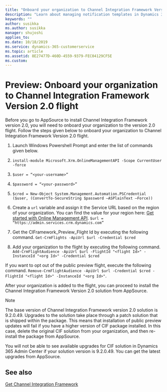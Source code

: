 ```yaml
---
title: "Onboard your organization to Channel Integration Framework Version 2.0 flight | MicrosoftDocs"
description: "Learn about managing notification templates in Dynamics 365 Channel Integration Framework"
keywords: ""
author: susikka
ms.author: susikka
manager: shujoshi
applies_to: 
ms.date: 10/18/2019
ms.service: dynamics-365-customerservice
ms.topic: article
ms.assetid: 8E27477D-460D-4559-9379-FEC04129CF5E
ms.custom: 
---
```

# Preview: Onboard your organization to Channel Integration Framework Version 2.0 flight

Before you go to AppSource to install Channel Integration Framework version 2.0, you will need to onboard your organization to the version 2.0 flight. Follow the steps given below to onboard your organization to Channel Integration Framework Version 2.0 flight.

1. Launch Windows Powershell Prompt and enter the list of commands given below.

2. `install-module Microsoft.Xrm.OnlineManagementAPI -Scope CurrentUser -force`

3. `$user = “<your-username>”`

4. `$password = “<your-password>”`

5. `$cred = New-Object System.Management.Automation.PSCredential ($user, (ConvertTo-SecureString $password –ASPlainText –Force))`

6. Create a `url` variable and assign it the Service URL based on the region of your organization.  You can find the value for your region here: [Get started with Online Management API](/powerapps/developer/common-data-service/online-management-api/get-started-online-management-api). `$url = “https://admin.services.crm.dynamics.com”` 

7. Get the CIFramework_Preview_Flight Id by executing the following command. `Get-CrmFlights -ApiUrl $url -Credential $cred`

8. Add your organization to the flight by executing the following command. `Add-CrmFlightAudience -ApiUrl $url -FlightId "<flight Id>" -InstanceId "<org Id>" -Credential $cred`

If you want to opt out of the public preview flight, execute the following command. `Remove-CrmFlightAudience -ApiUrl $url -Credential $cred -FlightId "<flight Id>" -InstanceId "<org Id>"`.

After your organization is added to the flight, you can proceed to install the Channel Integration Framework Version 2.0 solution from AppSource.

> [!NOTE]
> The base version of Channel Integration Framework version 2.0 solution is 9.2.0.49. Upgrades to the solution take place through a patch solution that is shipped within the package. This means that installation of public preview updates will fail if you have a higher version of CIF package installed. In this case, delete the original CIF solution from your organization, and then re-install the package from AppSource.
>
> You will not be able to see available upgrades for CIF solution in Dynamics 365 Admin Center if your solution version is 9.2.0.49. You can get the latest upgrades from AppSource.

## See also

[Get Channel Integration Framework](get-channel-integration-framework.md)
